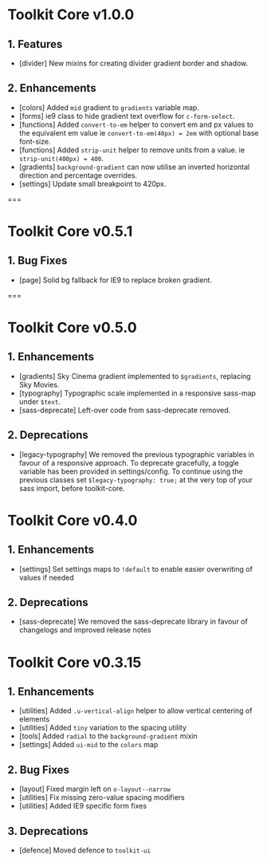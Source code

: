 # Toolkit Core v1.0.0

## 1. Features
- [divider] New mixins for creating divider gradient border and shadow.

## 2. Enhancements
- [colors] Added `mid` gradient to `gradients` variable map.
- [forms] ie9 class to hide gradient text overflow for `c-form-select`.
- [functions] Added `convert-to-em` helper to convert em and px values to the equivalent em value ie `convert-to-em(40px) = 2em` with optional base font-size.
- [functions] Added `strip-unit` helper to remove units from a value. ie `strip-unit(400px) = 400`.
- [gradients] `background-gradient` can now utilise an inverted horizontal direction and percentage overrides.
- [settings] Update small breakpoint to 420px.

===

# Toolkit Core v0.5.1

## 1. Bug Fixes
- [page] Solid bg fallback for IE9 to replace broken gradient.

===

# Toolkit Core v0.5.0

## 1. Enhancements
- [gradients] Sky Cinema gradient implemented to `$gradients`, replacing Sky Movies.
- [typography] Typographic scale implemented in a responsive sass-map under `$text`.
- [sass-deprecate] Left-over code from sass-deprecate removed.

## 2. Deprecations
- [legacy-typography] We removed the previous typographic variables in favour of a responsive approach. To deprecate gracefully, a toggle variable has been provided in settings/config. To continue using the previous classes set `$legacy-typography: true;` at the very top of your sass import, before toolkit-core.


# Toolkit Core v0.4.0

## 1. Enhancements
- [settings] Set settings maps to `!default` to enable easier overwriting of values if needed

## 2. Deprecations
- [sass-deprecate] We removed the sass-deprecate library in favour of changelogs and improved release notes


# Toolkit Core v0.3.15

## 1. Enhancements
- [utilities] Added `.u-vertical-align` helper to allow vertical centering of elements
- [utilities] Added `tiny` variation to the spacing utility
- [tools] Added `radial` to the `background-gradient` mixin
- [settings] Added `ui-mid` to the `colors` map


## 2. Bug Fixes
- [layout] Fixed margin left on `o-layout--narrow`
- [utilities] Fix missing zero-value spacing modifiers
- [utilities] Added IE9 specific form fixes

## 3. Deprecations
- [defence] Moved defence to `toolkit-ui`
